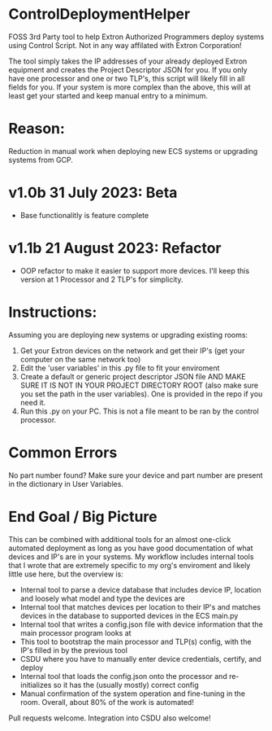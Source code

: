 # ControlDeploymentHelper
FOSS 3rd Party tool to help Extron Authorized Programmers deploy systems using Control Script.
Not in any way affilated with Extron Corporation!

The tool simply takes the IP addresses of your already deployed Extron equipment and creates the Project Descriptor JSON for you.
If you only have one processor and one or two TLP's, this script will likely fill in all fields for you.
If your system is more complex than the above, this will at least get your started and keep manual entry to a minimum.


# Reason:
Reduction in manual work when deploying new ECS systems or upgrading systems from GCP.

# v1.0b 31 July 2023: Beta
- Base functionalitly is feature complete

# v1.1b 21 August 2023: Refactor
- OOP refactor to make it easier to support more devices.  I'll keep this version at 1 Processor and 2 TLP's for simplicity.

# Instructions:
Assuming you are deploying new systems or upgrading existing rooms:
1. Get your Extron devices on the network and get their IP's (get your computer on the same network too)
2. Edit the 'user variables' in this .py file to fit your enviroment
3. Create a default or generic project descriptor JSON file AND MAKE SURE IT IS NOT IN YOUR PROJECT DIRECTORY ROOT (also make sure you set the path in the user variables).  One is provided in the repo if you need it.
5. Run this .py on your PC.  This is not a file meant to be ran by the control processor.

# Common Errors
No part number found?  Make sure your device and part number are present in the dictionary in User Variables.

# End Goal / Big Picture
This can be combined with additional tools for an almost one-click automated deployment as long as you have good documentation of what devices and IP's are in your systems.  My workflow includes internal tools that I wrote that are extremely specific to my org's enviroment and likely little use here, but the overview is:

- Internal tool to parse a device database that includes device IP, location and loosely what model and type the devices are
- Internal tool that matches devices per location to their IP's and matches devices in the database to supported devices in the ECS main.py
- Internal tool that writes a config.json file with device information that the main processor program looks at
- This tool to bootstrap the main processor and TLP(s) config, with the IP's filled in by the previous tool
- CSDU where you have to manually enter device credentials, certify, and deploy 
- Internal tool that loads the config.json onto the processor and re-initializes so it has the (usually mostly) correct config
- Manual confirmation of the system operation and fine-tuning in the room.  Overall, about 80% of the work is automated!


Pull requests welcome.  Integration into CSDU also welcome!
